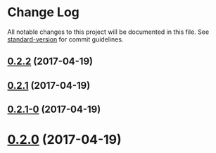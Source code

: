 # Change Log

All notable changes to this project will be documented in this file. See [standard-version](https://github.com/conventional-changelog/standard-version) for commit guidelines.

<a name="0.2.2"></a>
## [0.2.2](https://github.com/nelsera/challange-front/compare/v0.2.1-0...v0.2.2) (2017-04-19)



<a name="0.2.1"></a>
## [0.2.1](https://github.com/nelsera/challange-front/compare/v0.2.1-0...v0.2.1) (2017-04-19)



<a name="0.2.1-0"></a>
## [0.2.1-0](https://github.com/nelsera/challange-front/compare/v0.2.1...v0.2.1-0) (2017-04-19)



<a name="0.2.0"></a>
# [0.2.0](https://github.com/nelsera/challange-front/compare/v0.2.1...v0.2.0) (2017-04-19)
